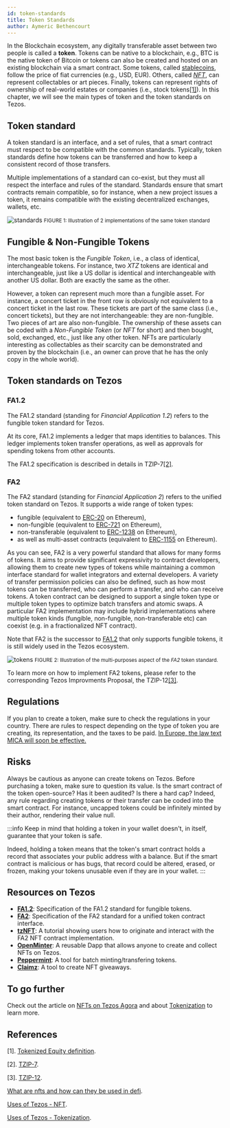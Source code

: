 ```yaml
---
id: token-standards
title: Token Standards
author: Aymeric Bethencourt
---
```



In the Blockchain ecosystem, any digitally transferable asset between two people is called a **token**. Tokens can be native to a blockchain, e.g., BTC is the native token of Bitcoin or tokens can also be created and hosted on an existing blockchain via a smart contract. Some tokens, called [stablecoins](/defi/stablecoins), follow the price of fiat currencies (e.g., USD, EUR). Others, called [_NFT_](/defi/token-standards#fungible--non-fungible-tokens), can represent collectables or art pieces. Finally, tokens can represent rights of ownership of real-world estates or companies (i.e., stock tokens[[1]](/defi/token-standards#references)). In this chapter, we will see the main types of token and the token standards on Tezos.

## Token standard

A token standard is an interface, and a set of rules, that a smart contract must respect to be compatible with the common standards. Typically, token standards define how tokens can be transferred and how to keep a consistent record of those transfers.

Multiple implementations of a standard can co-exist, but they must all respect the interface and rules of the standard. Standards ensure that smart contracts remain compatible, so for instance, when a new project issues a token, it remains compatible with the existing decentralized exchanges, wallets, etc.

<p align="center">

![standards](standards.svg)
<small className="figure">FIGURE 1: Illustration of 2 implementations of the same token standard</small>

</p>

## Fungible & Non-Fungible Tokens

The most basic token is the _Fungible Token_, i.e., a class of identical, interchangeable tokens. For instance, two _XTZ_ tokens are identical and interchangeable, just like a US dollar is identical and interchangeable with another US dollar. Both are exactly the same as the other.

However, a token can represent much more than a fungible asset. For instance, a concert ticket in the front row is obviously not equivalent to a concert ticket in the last row. These tickets are part of the same class (i.e., concert tickets), but they are not interchangeable: they are non-fungible. Two pieces of art are also non-fungible. The ownership of these assets can be coded with a _Non-Fungible Token_ (or _NFT_ for short) and then bought, sold, exchanged, etc., just like any other token. NFTs are particularly interesting as collectables as their scarcity can be demonstrated and proven by the blockchain (i.e., an owner can prove that he has the only copy in the whole world).

## Token standards on Tezos

### FA1.2

The FA1.2 standard (standing for _Financial Application 1.2_) refers to the fungible token standard for Tezos.

At its core, FA1.2 implements a ledger that maps identities to balances. This ledger implements token transfer operations, as well as approvals for spending tokens from other accounts.

The FA1.2 specification is described in details in TZIP-7[[2]](/defi/token-standards#references).

### FA2

The FA2 standard (standing for _Financial Application 2_) refers to the unified token standard on Tezos. It supports a wide range of token types:

- fungible (equivalent to [ERC-20](https://ethereum.org/en/developers/docs/standards/tokens/) on Ethereum),
- non-fungible (equivalent to [ERC-721](https://ethereum.org/en/developers/docs/standards/tokens/) on Ethereum),
- non-transferable (equivalent to [ERC-1238](https://ethereum.org/en/developers/docs/standards/tokens/) on Ethereum),
- as well as multi-asset contracts (equivalent to [ERC-1155](https://ethereum.org/en/developers/docs/standards/tokens/) on Ethereum).

As you can see, FA2 is a very powerful standard that allows for many forms of tokens. It aims to provide significant expressivity to contract developers, allowing them to create new types of tokens while maintaining a common interface standard for wallet integrators and external developers. A variety of transfer permission policies can also be defined, such as how most tokens can be transferred, who can perform a transfer, and who can receive tokens. A token contract can be designed to support a single token type or multiple token types to optimize batch transfers and atomic swaps. A particular FA2 implementation may include hybrid implementations where multiple token kinds (fungible, non-fungible, non-transferable etc) can coexist (e.g. in a fractionalized NFT contract).

Note that FA2 is the successor to [FA1.2](/defi/token-standards#fa12) that only supports fungible tokens, it is still widely used in the Tezos ecosystem.

<p align="center">

![tokens](tokens.svg)
<small className="figure">FIGURE 2: Illustration of the multi-purposes aspect of the <em>FA2</em> token standard.</small>

</p>

To learn more on how to implement FA2 tokens, please refer to the corresponding Tezos Improvments Proposal, the TZIP-12[[3]](/defi/token-standards#references).

## Regulations

If you plan to create a token, make sure to check the regulations in your country. There are rules to respect depending on the type of token you are creating, its representation, and the taxes to be paid. [In Europe, the law text MICA will soon be effective.](https://data.consilium.europa.eu/doc/document/ST-13198-2022-INIT/en/pdf)

## Risks

Always be cautious as anyone can create tokens on Tezos. Before purchasing a token, make sure to question its value. Is the smart contract of the token open-source? Has it been audited? Is there a hard cap? Indeed, any rule regarding creating tokens or their transfer can be coded into the smart contract. For instance, uncapped tokens could be infinitely minted by their author, rendering their value null.

:::info
Keep in mind that holding a token in your wallet doesn't, in itself, guarantee that your token is safe.

Indeed, holding a token means that the token's smart contract holds a record that associates your public address with a balance. But if the smart contract is malicious or has bugs, that record could be altered, erased, or frozen, making your tokens unusable even if they are in your wallet.
:::

## Resources on Tezos

- **[FA1.2](https://tzip.tezosagora.org/proposal/tzip-7/)**: Specification of the FA1.2 standard for fungible tokens.
- **[FA2](https://tzip.tezosagora.org/proposal/tzip-12/)**: Specification of the FA2 standard for a unified token contract interface.
- **[tzNFT](https://github.com/tqtezos/nft-tutorial)**: A tutorial showing users how to originate and interact with the FA2 NFT contract implementation.
- **[OpenMinter](https://github.com/tqtezos/minter)**: A reusable Dapp that allows anyone to create and collect NFTs on Tezos.
- **[Peppermint](https://github.com/tzConnectBerlin/peppermint)**: A tool for batch minting/transfering tokens.
- **[Claimz](https://gitlab.com/nomadic-labs-free-resources/claimz)**: A tool to create NFT giveaways.

## To go further

Check out the article on [NFTs on Tezos Agora](https://wiki.tezosagora.org/learn/uses-of-tezos/nft) and about [Tokenization](https://wiki.tezosagora.org/learn/uses-of-tezos/tokenization) to learn more.

## References

[1]. [Tokenized Equity definition](https://www.investopedia.com/terms/t/tokenized-equity.asp).

[2]. [TZIP-7](https://tzip.tezosagora.org/proposal/tzip-7/).

[3]. [TZIP-12](https://tzip.tezosagora.org/proposal/tzip-12/).

[What are nfts and how can they be used in defi](https://finematics.com/what-are-nfts-and-how-can-they-be-used-in-defi/).

[Uses of Tezos - NFT](https://wiki.tezosagora.org/learn/uses-of-tezos/nft).

[Uses of Tezos - Tokenization](https://wiki.tezosagora.org/learn/uses-of-tezos/tokenization).
